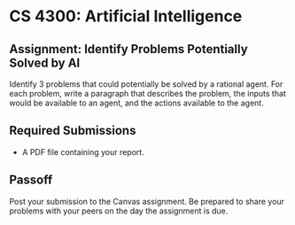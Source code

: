 CS 4300: Artificial Intelligence
===============================================

Assignment: Identify Problems Potentially Solved by AI
------------------------------------------------------

Identify 3 problems that could potentially be solved by a rational agent.
For each problem, write a paragraph that describes the problem,
the inputs that would be available to an agent, and the actions
available to the agent.


Required Submissions
------------------------

- A PDF file containing your report.

Passoff
-------

Post your submission to the Canvas assignment.  Be prepared
to share your problems with your peers on the day the
assignment is due.
